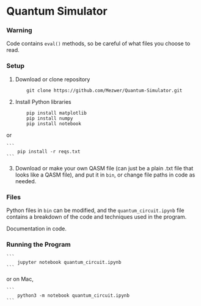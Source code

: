# Quantum Simulator

### Warning

Code contains `eval()` methods, so be careful of what files you choose to read.

### Setup

1. Download or clone repository
    ```
        git clone https://github.com/Mezwer/Quantum-Simulator.git
    ```

2. Install Python libraries
    ```
        pip install matplotlib
        pip install numpy
        pip install notebook
    ```

or 

    ```
        pip install -r reqs.txt
    ```

3. Download or make your own QASM file (can just be a plain .txt file that looks like a QASM file), and put it in `bin`, or change file paths in code as needed.

### Files

Python files in `bin` can be modified, and the `quantum_circuit.ipynb` file contains a breakdown of the code and techniques used in the program. 

Documentation in code.

### Running the Program

    ```
        jupyter notebook quantum_circuit.ipynb
    ```

or on Mac,

    ```
        python3 -m notebook quantum_circuit.ipynb
    ```